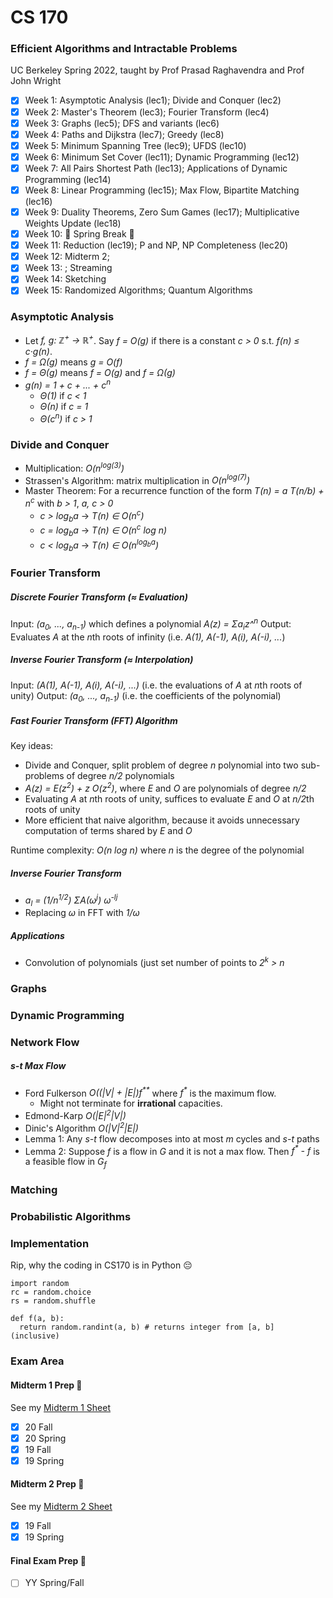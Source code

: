 # CS 170
### Efficient Algorithms and Intractable Problems
UC Berkeley Spring 2022, taught by Prof Prasad Raghavendra and Prof John Wright

- [x] Week 1: Asymptotic Analysis (lec1); Divide and Conquer (lec2)
- [x] Week 2: Master's Theorem (lec3); Fourier Transform (lec4)
- [x] Week 3: Graphs (lec5); DFS and variants (lec6)
- [x] Week 4: Paths and Dijkstra (lec7); Greedy (lec8)
- [x] Week 5: Minimum Spanning Tree (lec9); UFDS (lec10)
- [x] Week 6: Minimum Set Cover (lec11); Dynamic Programming (lec12)
- [x] Week 7: All Pairs Shortest Path (lec13); Applications of Dynamic Programming (lec14)
- [x] Week 8: Linear Programming (lec15); Max Flow, Bipartite Matching (lec16)
- [x] Week 9: Duality Theorems, Zero Sum Games (lec17); Multiplicative Weights Update (lec18)
- [x] Week 10: 🍃 Spring Break 🍃
- [x] Week 11: Reduction (lec19); P and NP, NP Completeness (lec20)
- [x] Week 12: Midterm 2; 
- [x] Week 13: ; Streaming
- [x] Week 14: Sketching
- [x] Week 15: Randomized Algorithms; Quantum Algorithms

### Asymptotic Analysis
- Let *f, g: ℤ<sup>+</sup> → ℝ<sup>+</sup>*. Say *f = O(g)* if there is a constant *c > 0* s.t. *f(n) ≤ c·g(n)*.
- *f = Ω(g)* means *g = O(f)*
- *f = Θ(g)* means *f = O(g)* and *f = Ω(g)*
- *g(n) = 1 + c + ... + c<sup>n</sup>*
  - *Θ(1)* if *c < 1*
  - *Θ(n)* if *c = 1*
  - *Θ(c<sup>n</sup>)* if *c > 1*

### Divide and Conquer
- Multiplication: *O(n<sup>log(3)</sup>)*
- Strassen's Algorithm: matrix multiplication in *O(n<sup>log(7)</sup>)*
- Master Theorem: For a recurrence function of the form *T(n) = a T(n/b) + n<sup>c</sup>* with *b > 1*, *a, c > 0*
  - *c > log<sub>b</sub>a* → *T(n) ∈ O(n<sup>c</sup>)*
  - *c = log<sub>b</sub>a* → *T(n) ∈ O(n<sup>c</sup> log n)*
  - *c < log<sub>b</sub>a* → *T(n) ∈ O(n<sup>log<sub>b</sub>a</sup>)*

### Fourier Transform

##### Discrete Fourier Transform (≈ Evaluation)
Input: *(a<sub>0</sub>, ..., a<sub>n-1</sub>)* which defines a polynomial *A(z) = Σa<sub>i</sub>z^<sup>n</sup>*
Output: Evaluates *A* at the *n*th roots of infinity (i.e. *A(1), A(-1), A(i), A(-i), ...*)

##### Inverse Fourier Transform (≈ Interpolation)
Input: *(A(1), A(-1), A(i), A(-i), ...)* (i.e. the evaluations of *A* at *n*th roots of unity)
Output: *(a<sub>0</sub>, ..., a<sub>n-1</sub>)* (i.e. the coefficients of the polynomial)

##### Fast Fourier Transform (FFT) Algorithm
Key ideas:
- Divide and Conquer, split problem of degree *n* polynomial into two sub-problems of degree *n/2* polynomials
- *A(z) = E(z<sup>2</sup>) + z O(z<sup>2</sup>)*, where *E* and *O* are polynomials of degree *n/2*
- Evaluating *A* at *n*th roots of unity, suffices to evaluate *E* and *O* at *n/2*th roots of unity
- More efficient that naive algorithm, because it avoids unnecessary computation of terms shared by *E* and *O*

Runtime complexity: *O(n log n)* where *n* is the degree of the polynomial

##### Inverse Fourier Transform
- *a<sub>l</sub> = (1/n<sup>1/2</sup>) ΣA(ω<sup>j</sup>) ω<sup>-lj</sup>*
- Replacing *ω* in FFT with *1/ω*

##### Applications
- Convolution of polynomials (just set number of points to *2<sup>k</sup> > n*

### Graphs

### Dynamic Programming

### Network Flow
##### s-t Max Flow
- Ford Fulkerson *O((|V| + |E|)f<sup>**</sup>* where *f<sup>\*</sup>* is the maximum flow.
  - Might not terminate for **irrational** capacities.
- Edmond-Karp *O(|E|<sup>2</sup>|V|)*
- Dinic's Algorithm *O(|V|<sup>2</sup>|E|)*
- Lemma 1: Any *s-t* flow decomposes into at most *m* cycles and *s-t* paths
- Lemma 2: Suppose *f* is a flow in *G* and it is not a max flow. Then *f<sup>\*</sup> - f* is a feasible flow in *G<sub>f</sub>*

### Matching

### Probabilistic Algorithms

### Implementation
Rip, why the coding in CS170 is in Python 😔

```python3
import random
rc = random.choice
rs = random.shuffle

def f(a, b):
  return random.randint(a, b) # returns integer from [a, b] (inclusive)
```

### Exam Area

#### Midterm 1 Prep 😤
See my [Midterm 1 Sheet](https://github.com/jianzhi-1/cs170/blob/main/CS170_Midterm1Sheet.pdf)
- [x] 20 Fall
- [x] 20 Spring
- [x] 19 Fall
- [x] 19 Spring

#### Midterm 2 Prep 😤
See my [Midterm 2 Sheet](https://github.com/jianzhi-1/cs170/blob/main/CS170Midterm2Sheet.pdf)
- [x] 19 Fall
- [x] 19 Spring

#### Final Exam Prep 😤
- [ ] YY Spring/Fall
